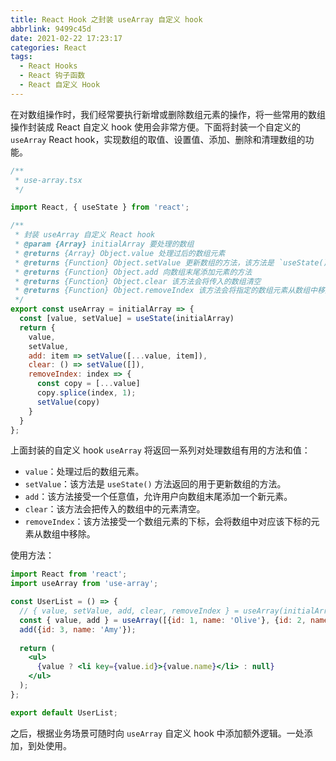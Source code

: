 ```yaml
---
title: React Hook 之封装 useArray 自定义 hook
abbrlink: 9499c45d
date: 2021-02-22 17:23:17
categories: React
tags:
  - React Hooks
  - React 钩子函数
  - React 自定义 Hook
---
```


在对数组操作时，我们经常要执行新增或删除数组元素的操作，将一些常用的数组操作封装成 React 自定义 hook 使用会非常方便。下面将封装一个自定义的 `useArray` React hook，实现数组的取值、设置值、添加、删除和清理数组的功能。

<!-- more -->

``` jsx
/**
 * use-array.tsx
 */

import React, { useState } from 'react';

/**
 * 封装 useArray 自定义 React hook
 * @param {Array} initialArray 要处理的数组
 * @returns {Array} Object.value 处理过后的数组元素
 * @returns {Function} Object.setValue 更新数组的方法，该方法是 `useState()` 方法返回的用于更新 state 的函数
 * @returns {Function} Object.add 向数组末尾添加元素的方法
 * @returns {Function} Object.clear 该方法会将传入的数组清空
 * @returns {Function} Object.removeIndex 该方法会将指定的数组元素从数组中移除
 */
export const useArray = initialArray => {
  const [value, setValue] = useState(initialArray)
  return {
    value,
    setValue,
    add: item => setValue([...value, item]),
    clear: () => setValue([]),
    removeIndex: index => {
      const copy = [...value]
      copy.splice(index, 1);
      setValue(copy)
    }
  }
};
```

上面封装的自定义 hook `useArray` 将返回一系列对处理数组有用的方法和值：

- `value`：处理过后的数组元素。
- `setValue`：该方法是 `useState()` 方法返回的用于更新数组的方法。
- `add`：该方法接受一个任意值，允许用户向数组末尾添加一个新元素。
- `clear`：该方法会把传入的数组中的元素清空。
- `removeIndex`：该方法接受一个数组元素的下标，会将数组中对应该下标的元素从数组中移除。

使用方法：

``` jsx
import React from 'react';
import useArray from 'use-array';

const UserList = () => {
  // { value, setValue, add, clear, removeIndex } = useArray(initialArray);
  const { value, add } = useArray([{id: 1, name: 'Olive'}, {id: 2, name: 'Jack'}]);
  add({id: 3, name: 'Amy'});
  
  return (
    <ul>
      {value ? <li key={value.id}>{value.name}</li> : null}
    </ul>
  );
};

export default UserList;
```

之后，根据业务场景可随时向 `useArray` 自定义 hook 中添加额外逻辑。一处添加，到处使用。